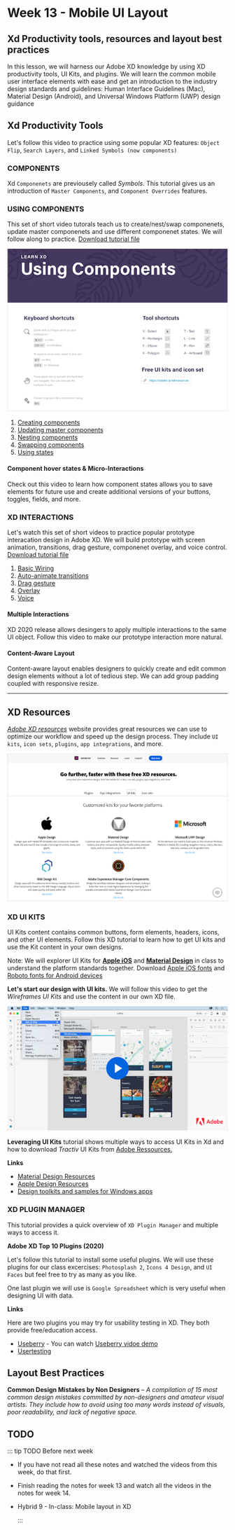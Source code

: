 # Week 13 - Mobile UI Layout

## Xd Productivity tools, resources and layout best practices

In this lesson, we will harness our Adobe XD knowledge by using XD productivity tools, UI Kits, and plugins. We will learn the common mobile user interface elements with ease and get an introduction to the industry design standards and guidelines: Human Interface Guidelines (Mac), Material Design (Android), and Universal Windows Platform (UWP) design guidance 


## Xd Productivity Tools

Let's follow this video to practice using some popular XD features: `Object Flip`, `Search Layers`, and `Linked Symbols (now components)`

<YouTube
  title="Adobe XD December 2018 Release: Cloud Document Sharing"
  url="https://www.youtube.com/embed/wHlcOCJycxw"
/>

### COMPONENTS

Xd `Componenets` are previousely called *Symbols*. This tutorial gives us an introduction of `Master Components`, and `Component Overrides` features.

<YouTube
  title="Introducing Components in Adobe XD"
  url="https://www.youtube.com/embed/qrsuk6zl8B8"
/>

### USING COMPONENTS

This set of short video tutorals teach us to create/nest/swap componenets, update master componenets and use different componenet states. We will follow along to practice. [Download tutorial file](https://www.dropbox.com/s/vfz93h52t0nsgvz/Components_Demo.xd?dl=0)

![Using Componenets](./usingComponents.png)

1. [Creating components](https://youtu.be/mKp50knMz00)
2. [Updating master components](https://youtu.be/lK9JBk4eIFQ)
3. [Nesting components](https://youtu.be/DPSlmgaF1J8)
4. [Swapping components](https://youtu.be/vzqScGDnrEE)
5. [Using states](https://youtu.be/U4HH8bDkK48)

#### Component hover states & Micro-Interactions

Check out this video to learn how component states allows you to save elements for future use and create additional versions of your buttons, toggles, fields, and more.

<YouTube
  title="Adobe XD – Hover & Micro-Interactions"
  url="https://www.youtube.com/embed/c8ov6IzFE0c"
/>


### XD INTERACTIONS 

Let's watch this set of short videos to practice popular prototype interacation design in Adobe XD. We will build prototype with screen animation, transitions, drag gesture, componenet overlay, and voice control. [Download tutorial file](https://www.dropbox.com/s/j12i70snyblerui/Prototyping_Demo.xd?dl=0)

1. [Basic Wiring](https://youtu.be/V2cXkakhh0Q)
2. [Auto-animate transitions](https://youtu.be/9pRgHdJrCj8)
3. [Drag gesture](https://youtu.be/8w7MdxfBRFQ)
4. [Overlay](https://youtu.be/3tu1_j4PCnE)
5. [Voice](https://youtu.be/LP_fiskLYqs)


#### Multiple Interactions

XD 2020 release allows desingers to apply multiple interactions to the same UI object. Follow this video to make our prototype interaction more natural. 

<YouTube
  title="Multiple Interactions"
  url="https://www.youtube.com/embed/zWQv9Qszm7c"
/>

#### Content-Aware Layout

Content-aware layout enables designers to quickly create and edit common design elements without a lot of tedious step. We can add group padding coupled with responsive resize.

<YouTube
  title="Content-Aware Layout"
  url="https://www.youtube.com/embed/h2yyNV4fnN0"
/>

---

## XD Resources

[*Adobe XD resources*](https://www.adobe.com/ca/products/xd/resources.html) website provides great resources we can use to optimize our workflow and speed up the design process. They include `UI kits`, `icon sets`, `plugins`, `app integrations`, and more. 

<a href="https://www.adobe.com/ca/products/xd/resources.html" target="_blank">![Adobe XD resources](./XdResources.png)</a>


### XD UI KITS

UI Kits content contains common buttons, form elements, headers, icons, and other UI elements. Follow this XD tutorial to learn how to get UI kits and use the Kit content in your own designs. 

Note: We will explorer UI Kits for [**Apple iOS**](https://developer.apple.com/design/resources/) and [**Material Design**](http://download.adobe.com/pub/adobe/xd/ui-kits/xd-resources-material-design-ui.zip?promoid=98SH4RH2&mv=other) in class to understand the platform standards together. Download [Apple iOS fonts](https://developer.apple.com/fonts/) and [Roboto fonts for Android devices](https://material.io/design/typography/understanding-typography.html#system-fonts)

**Let's start our design with UI kits.** We will follow this video to get the *Wireframes UI Kits* and use the content in our own XD file. 

<a href="https://helpx.adobe.com/xd/how-to/ui-kits.html" target="_blank">![Start your design with UI Kits](./wireframeUIkits.png)</a>


**Leveraging UI Kits** tutorial shows multiple ways to access UI Kits in Xd and how to download *Tractiv* UI Kits from [Adobe Ressources.](https://www.adobe.com/ca/products/xd/resources.html) 

<YouTube
  title="Leveraging UI Kits"
  url="https://www.youtube.com/embed/Jgk83qXOYSk"
/>

**Links**
- [Material Design Resources](https://material.io/resources)
- [Apple Design Resources](https://developer.apple.com/design/resources/)
- [Design toolkits and samples for Windows apps](https://docs.microsoft.com/en-us/windows/uwp/design/downloads/)


### XD PLUGIN MANAGER  

This tutorial provides a quick overview of `XD Plugin Manager` and multiple ways to access it. 

<YouTube
  title="XD Plugin Manager"
  url="https://www.youtube.com/embed/YAgKDA6c9_I"
/>

**Adobe XD Top 10 Plugins (2020)** 

Let's follow this tutorial to install some useful plugins. We will use these plugins for our class excercises: `Photosplash 2`, `Icons 4 Design`, and `UI Faces` but feel free to try as many as you like.

<YouTube
  title="Adobe XD Top 10 Plugins (2020)"
  url="https://www.youtube.com/embed/d-Hxze_r9rU"
/>


One last plugin we will use is `Google Spreadsheet` which is very useful when designing UI with data. 

<YouTube
  title="Google Sheets Plugin for Adobe XD – Design with Data"
  url="https://www.youtube.com/embed/g8z0l5moNIw"
/>

**Links**

Here are two plugins you may try for usability testing in XD. They both provide free/education access. 

- [Useberry](https://www.useberry.com/integrations/adobe-xd/) - You can watch [Useberry vidoe demo](https://youtu.be/ecFwUeYtq78) 
- [Usertesting](https://help.usertesting.com/hc/en-us/articles/360014666372)

## Layout Best Practices

**Common Design Mistakes by Non Designers** – *A compilation of 15 most common design mistakes committed by non-designers and amateur visual artists. They include how to avoid using too many words instead of visuals, poor readability, and lack of negative space.* 

<YouTube
  title="GLearn the Most Common Design Mistakes by Non Designers"
  url="https://www.youtube.com/embed/mOA0WH00reA"
/>


## TODO

::: tip TODO Before next week

- If you have not read all these notes and watched the videos from this week, do that first.
- Finish reading the notes for week 13 and watch all the videos in the notes for week 14.
- Hybrid 9 - In-class: Mobile layout in XD

  :::
